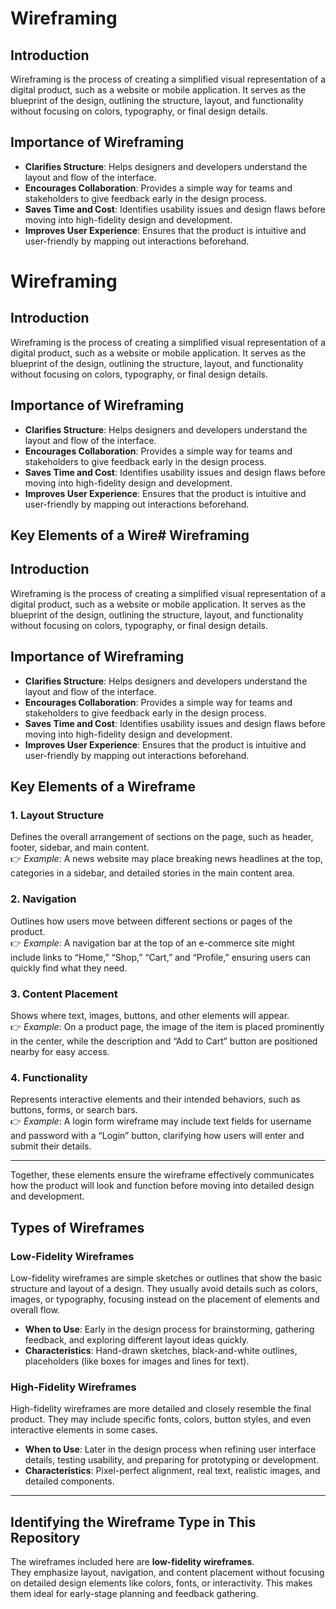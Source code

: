 # Wireframing

## Introduction
Wireframing is the process of creating a simplified visual representation of a digital product, such as a website or mobile application. It serves as the blueprint of the design, outlining the structure, layout, and functionality without focusing on colors, typography, or final design details.

## Importance of Wireframing
- **Clarifies Structure**: Helps designers and developers understand the layout and flow of the interface.  
- **Encourages Collaboration**: Provides a simple way for teams and stakeholders to give feedback early in the design process.  
- **Saves Time and Cost**: Identifies usability issues and design flaws before moving into high-fidelity design and development.  
- **Improves User Experience**: Ensures that the product is intuitive and user-friendly by mapping out interactions beforehand.  
# Wireframing

## Introduction
Wireframing is the process of creating a simplified visual representation of a digital product, such as a website or mobile application. It serves as the blueprint of the design, outlining the structure, layout, and functionality without focusing on colors, typography, or final design details.

## Importance of Wireframing
- **Clarifies Structure**: Helps designers and developers understand the layout and flow of the interface.  
- **Encourages Collaboration**: Provides a simple way for teams and stakeholders to give feedback early in the design process.  
- **Saves Time and Cost**: Identifies usability issues and design flaws before moving into high-fidelity design and development.  
- **Improves User Experience**: Ensures that the product is intuitive and user-friendly by mapping out interactions beforehand.  

## Key Elements of a Wire# Wireframing

## Introduction
Wireframing is the process of creating a simplified visual representation of a digital product, such as a website or mobile application. It serves as the blueprint of the design, outlining the structure, layout, and functionality without focusing on colors, typography, or final design details.

## Importance of Wireframing
- **Clarifies Structure**: Helps designers and developers understand the layout and flow of the interface.  
- **Encourages Collaboration**: Provides a simple way for teams and stakeholders to give feedback early in the design process.  
- **Saves Time and Cost**: Identifies usability issues and design flaws before moving into high-fidelity design and development.  
- **Improves User Experience**: Ensures that the product is intuitive and user-friendly by mapping out interactions beforehand.  

## Key Elements of a Wireframe

### 1. Layout Structure
Defines the overall arrangement of sections on the page, such as header, footer, sidebar, and main content.  
👉 *Example*: A news website may place breaking news headlines at the top, categories in a sidebar, and detailed stories in the main content area.  

### 2. Navigation
Outlines how users move between different sections or pages of the product.  
👉 *Example*: A navigation bar at the top of an e-commerce site might include links to “Home,” “Shop,” “Cart,” and “Profile,” ensuring users can quickly find what they need.  

### 3. Content Placement
Shows where text, images, buttons, and other elements will appear.  
👉 *Example*: On a product page, the image of the item is placed prominently in the center, while the description and “Add to Cart” button are positioned nearby for easy access.  

### 4. Functionality
Represents interactive elements and their intended behaviors, such as buttons, forms, or search bars.  
👉 *Example*: A login form wireframe may include text fields for username and password with a “Login” button, clarifying how users will enter and submit their details.  

---

Together, these elements ensure the wireframe effectively communicates how the product will look and function before moving into detailed design and development.
## Types of Wireframes

### Low-Fidelity Wireframes
Low-fidelity wireframes are simple sketches or outlines that show the basic structure and layout of a design. They usually avoid details such as colors, images, or typography, focusing instead on the placement of elements and overall flow.  
- **When to Use**: Early in the design process for brainstorming, gathering feedback, and exploring different layout ideas quickly.  
- **Characteristics**: Hand-drawn sketches, black-and-white outlines, placeholders (like boxes for images and lines for text).  

### High-Fidelity Wireframes
High-fidelity wireframes are more detailed and closely resemble the final product. They may include specific fonts, colors, button styles, and even interactive elements in some cases.  
- **When to Use**: Later in the design process when refining user interface details, testing usability, and preparing for prototyping or development.  
- **Characteristics**: Pixel-perfect alignment, real text, realistic images, and detailed components.  

---

## Identifying the Wireframe Type in This Repository
The wireframes included here are **low-fidelity wireframes**.  
They emphasize layout, navigation, and content placement without focusing on detailed design elements like colors, fonts, or interactivity. This makes them ideal for early-stage planning and feedback gathering.

